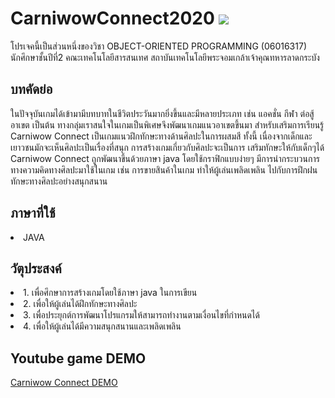 # CarniwowConnect2020 <img src="https://i.ibb.co/jgw28q7/light-bulb.png"> 

<p>โปรเจคนี้เป็นส่วนหนึ่งของวิชา OBJECT-ORIENTED PROGRAMMING (06016317) 
นักศึกษาชั้นปีที่2 คณะเทคโนโลยีสารสนเทศ สถาบันเทคโนโลยีพระจอมเกล้าเจ้าคุณทหารลาดกระบัง</p>

<h2>บทคัดย่อ</h2> 
<p> ในปัจจุบันเกมได้เข้ามามีบทบาทในชีวิตประวันมากยิ่งขึ้นและมีหลายประเภท เช่น แอคชั่น กีฬา ต่อสู้ อาเขต เป็นต้น ทางกลุ่มเราสนใจในเกมเป็นพิเศษจึงพัฒนาเกมแนวอาเขตขึ้นมา
  สำหรับเสริมการเรียนรู้ Carniwow Connect เป็นเกมแนวฝึกทักษะทางด้านศิลปะในการผสมสี ทั้งนี้ เนื่องจากเด็กและเยาวชนมักจะเห็นศิลปะเป็นเรื่องที่สนุก การสร้างเกมเกี่ยวกับศิลปะจะเป็นการ
เสริมทักษะให้กับเด็กๆได้ Carniwow Connect ถูกพัฒนาขึ้นด้วยภาษา java โดยใช้กราฟิกแบบง่ายๆ มีการนำกระบวนการทางความคิดทางศิลปะมาใช้ในเกม เช่น การขายสินค้าในเกม ทำให้ผู้เล่นเพลิดเพลิน
ไปกับการฝึกฝนทักษะทางศิลปะอย่างสนุกสนาน</p>

<h2>ภาษาที่ใช้</h2> 
<li>JAVA</li>

<h2>วัตุประสงค์</h2> 
<li> 1. เพื่อศึกษาการสร้างเกมโดยใช้ภาษา java ในการเขียน</li>
<li> 2. เพื่อให้ผู้เล่นได้ฝึกทักษะทางศิลปะ </li>
<li> 3. เพื่อประยุกต์การพัฒนาโปรแกรมให้สามารถทำงานตามเงื่อนไขที่กำหนดได้ </li>
<li> 4. เพื่อให้ผู้เล่นได้มีความสนุกสนานและเพลิดเพลิน </li>

<h2>Youtube game DEMO</h2>
<a href ="https://youtu.be/kgOZs7Hfb8E"> Carniwow Connect DEMO </a>
